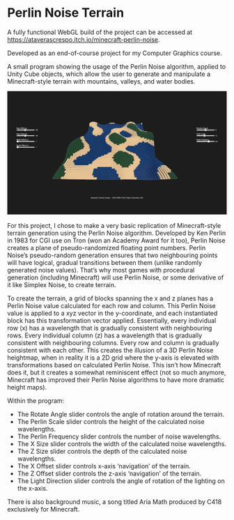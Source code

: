 # Perlin Noise Terrain
A fully functional WebGL build of the project can be accessed at https://ataverascrespo.itch.io/minecraft-perlin-noise. 

Developed as an end-of-course project for my Computer Graphics course. 

A small program showing the usage of the Perlin Noise algorithm, applied to Unity Cube objects, which allow the user to generate and manipulate a Minecraft-style terrain with mountains, valleys, and water bodies. 

![My Image](images/MainUI.jpg)

For this project, I chose to make a very basic replication of Minecraft-style terrain generation using the Perlin Noise algorithm. Developed by Ken Perlin in 1983 for CGI use on Tron (won an Academy Award for it too), Perlin Noise creates a plane of pseudo-randomized floating point numbers. Perlin Noise’s pseudo-random generation ensures that two neighbouring points will have logical, gradual transitions between them (unlike randomly generated noise values). That’s why most games with procedural generation (including Minecraft) will use Perlin Noise, or some derivative of it like Simplex Noise, to create terrain. 

To create the terrain, a grid of blocks spanning the x and z planes has a Perlin Noise value calculated for each row and column. This Perlin Noise value is applied to a xyz vector in the y-coordinate, and each instantiated block has this transformation vector applied. Essentially, every individual row (x) has a wavelength that is gradually consistent with neighbouring rows. Every individual column (z) has a wavelength that is gradually consistent with neighbouring columns. Every row and column is gradually consistent with each other.  This creates the illusion of a 3D Perlin Noise heightmap, when in reality it is a 2D grid where the y-axis is elevated with transformations based on calculated Perlin Noise. This isn’t how Minecraft does it, but it creates a somewhat reminiscent effect (not so much anymore, Minecraft has improved their Perlin Noise algorithms to have more dramatic height maps). 

Within the program:
* The Rotate Angle slider controls the angle of rotation around the terrain.
* The Perlin Scale slider controls the height of the calculated noise wavelengths.
* The Perlin Frequency slider controls the number of noise wavelengths.
* The X Size slider controls the width of the calculated noise wavelengths.
* The Z Size slider controls the depth of the calculated noise wavelengths.
* The X Offset slider controls x-axis ‘navigation’ of the terrain. 
* The Z Offset slider controls the z-axis ‘navigation’ of the terrain. 
* The Light Direction slider controls the angle of rotation of the lighting on the x-axis.

There is also background music, a song titled Aria Math produced by C418 exclusively for Minecraft.
